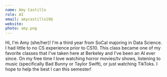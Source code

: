 ```yaml
---
name: Amy Castillo
role: AI
email: amycastillo19@
website: 
photo: amy.png
---
```

Hi, I'm Amy (she/her)! I'm a third year from SoCal majoring in Data Science. I had little to no CS experience prior to CS10. This class became one of my favorite classes that I've taken here at Berkeley and I've been an AI ever since. On my free time I love watching horror movies/tv shows, listening to music (specifically Bad Bunny or Taylor Swift), or just watching TikToks. I hope to help the best I can this semester! 